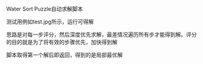 Water Sort Puzzle自动求解脚本

测试用例如test.jpg所示，运行可得解

思路是对每一步评分，然后深度优先求解，最差情况遍历所有步才能得到解。评分的目的就是为了将有效的步骤优先，加快得到解

脚本取得第一个解后即返回，得到的是局部最优解
